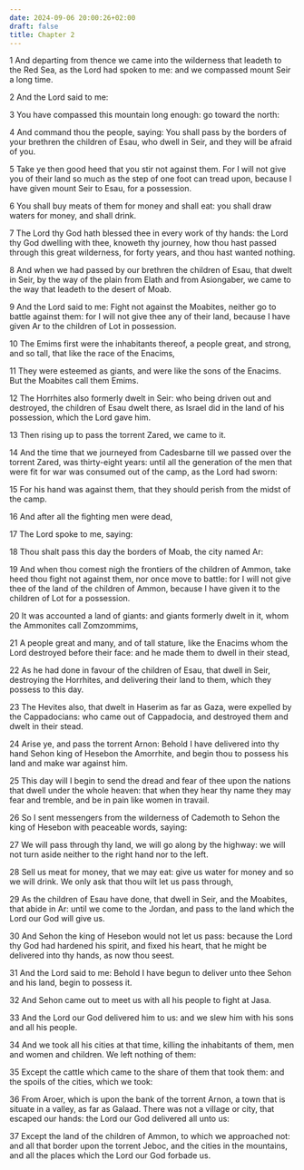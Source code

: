 ```yaml
---
date: 2024-09-06 20:00:26+02:00
draft: false
title: Chapter 2
---
```




1 And departing from thence we came into the wilderness that leadeth to the Red Sea, as the Lord had spoken to me: and we compassed mount Seir a long time.

2 And the Lord said to me:

3 You have compassed this mountain long enough: go toward the north:

4 And command thou the people, saying: You shall pass by the borders of your brethren the children of Esau, who dwell in Seir, and they will be afraid of you.

5 Take ye then good heed that you stir not against them. For I will not give you of their land so much as the step of one foot can tread upon, because I have given mount Seir to Esau, for a possession.

6 You shall buy meats of them for money and shall eat: you shall draw waters for money, and shall drink.

7 The Lord thy God hath blessed thee in every work of thy hands: the Lord thy God dwelling with thee, knoweth thy journey, how thou hast passed through this great wilderness, for forty years, and thou hast wanted nothing.

8 And when we had passed by our brethren the children of Esau, that dwelt in Seir, by the way of the plain from Elath and from Asiongaber, we came to the way that leadeth to the desert of Moab.

9 And the Lord said to me: Fight not against the Moabites, neither go to battle against them: for I will not give thee any of their land, because I have given Ar to the children of Lot in possession.

10 The Emims first were the inhabitants thereof, a people great, and strong, and so tall, that like the race of the Enacims,

11 They were esteemed as giants, and were like the sons of the Enacims. But the Moabites call them Emims.

12 The Horrhites also formerly dwelt in Seir: who being driven out and destroyed, the children of Esau dwelt there, as Israel did in the land of his possession, which the Lord gave him.

13 Then rising up to pass the torrent Zared, we came to it.

14 And the time that we journeyed from Cadesbarne till we passed over the torrent Zared, was thirty-eight years: until all the generation of the men that were fit for war was consumed out of the camp, as the Lord had sworn:

15 For his hand was against them, that they should perish from the midst of the camp.

16 And after all the fighting men were dead,

17 The Lord spoke to me, saying:

18 Thou shalt pass this day the borders of Moab, the city named Ar:

19 And when thou comest nigh the frontiers of the children of Ammon, take heed thou fight not against them, nor once move to battle: for I will not give thee of the land of the children of Ammon, because I have given it to the children of Lot for a possession.

20 It was accounted a land of giants: and giants formerly dwelt in it, whom the Ammonites call Zomzommims,

21 A people great and many, and of tall stature, like the Enacims whom the Lord destroyed before their face: and he made them to dwell in their stead,

22 As he had done in favour of the children of Esau, that dwell in Seir, destroying the Horrhites, and delivering their land to them, which they possess to this day.

23 The Hevites also, that dwelt in Haserim as far as Gaza, were expelled by the Cappadocians: who came out of Cappadocia, and destroyed them and dwelt in their stead.

24 Arise ye, and pass the torrent Arnon: Behold I have delivered into thy hand Sehon king of Hesebon the Amorrhite, and begin thou to possess his land and make war against him.

25 This day will I begin to send the dread and fear of thee upon the nations that dwell under the whole heaven: that when they hear thy name they may fear and tremble, and be in pain like women in travail.

26 So I sent messengers from the wilderness of Cademoth to Sehon the king of Hesebon with peaceable words, saying:

27 We will pass through thy land, we will go along by the highway: we will not turn aside neither to the right hand nor to the left.

28 Sell us meat for money, that we may eat: give us water for money and so we will drink. We only ask that thou wilt let us pass through,

29 As the children of Esau have done, that dwell in Seir, and the Moabites, that abide in Ar: until we come to the Jordan, and pass to the land which the Lord our God will give us.

30 And Sehon the king of Hesebon would not let us pass: because the Lord thy God had hardened his spirit, and fixed his heart, that he might be delivered into thy hands, as now thou seest.

31 And the Lord said to me: Behold I have begun to deliver unto thee Sehon and his land, begin to possess it.

32 And Sehon came out to meet us with all his people to fight at Jasa.

33 And the Lord our God delivered him to us: and we slew him with his sons and all his people.

34 And we took all his cities at that time, killing the inhabitants of them, men and women and children. We left nothing of them:

35 Except the cattle which came to the share of them that took them: and the spoils of the cities, which we took:

36 From Aroer, which is upon the bank of the torrent Arnon, a town that is situate in a valley, as far as Galaad. There was not a village or city, that escaped our hands: the Lord our God delivered all unto us:

37 Except the land of the children of Ammon, to which we approached not: and all that border upon the torrent Jeboc, and the cities in the mountains, and all the places which the Lord our God forbade us.

